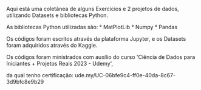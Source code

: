 Aqui está uma coletânea de alguns Exercícios e 2 projetos de dados, utilizando Datasets e bibliotecas Python.

As bibliotecas Python utilizadas são:
    ° MatPlotLib
    ° Numpy
    ° Pandas

Os códigos foram escritos através da plataforma Jupyter, e os Datasets foram adquiridos através do Kaggle.

Os códigos foram ministrados com auxílio do curso 'Ciência de Dados para Iniciantes + Projetos Reais 2023 - Udemy', 

da qual tenho certificação: ude.my/UC-06bfe9c4-ff0e-40da-8c67-3d9bfc8e9b29

